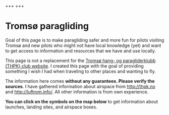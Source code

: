 +++
+++

# Tromsø paragliding

Goal of this page is to make paragliding safer and more fun for pilots visiting
Tromsø and new pilots who might not have local knowledge (yet) and want to get
access to information and resources that we have and use locally.

This page is not a replacement for the [Tromsø hang- og paragliderklubb (THPK)
club website](http://thpk.no).  I created this page with the goal of providing
something I wish I had when traveling to other places and wanting to fly.

The information here comes **without any guarantees. Please verify the sources**.
I have gathered information about airspace from <http://thpk.no> and
<http://luftrom.info/>. All other information is from own experience.

**You can click on the symbols on the map below** to get information about launches,
landing sites, and airspace boxes.
